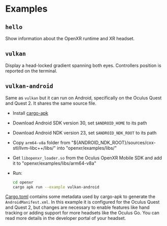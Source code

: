 # Examples

## `hello`

Show information about the OpenXR runtime and XR headset.

## `vulkan`

Display a head-locked gradient spanning both eyes. Controllers position is reported on the terminal.

## `vulkan-android`

Same as `vulkan` but it can run on Android, specifically on the Oculus Quest and Quest 2. It shares the same source file.

* Install [cargo-apk](https://crates.io/crates/cargo-apk)
* Download Android SDK version 30, set `$ANDROID_HOME` to its path
* Download Android NDK version 23, set `$ANDROID_NDK_ROOT` to its path
* Copy `arm64-v8a` folder from "${ANDROID_NDK_ROOT}/sources/cxx-stl/llvm-libc++/libs/" into "openxr/examples/libs/"
* Get `libopenxr_loader.so` from the Oculus OpenXR Mobile SDK and add it to "openxr/examples/libs/arm64-v8a"
* Run:

    ```sh
    cd openxr
    cargo apk run --example vulkan-android
    ```

[Cargo.toml](../Cargo.toml) contains some metadata used by cargo-apk to generate the `AndroidManifest.xml`. In this example it is configured for the Oculus Quest and Quest 2, but changes are necessary to enable features like hand tracking or adding support for more headsets like the Oculus Go. You can read more details in the developer portal of your headset.
